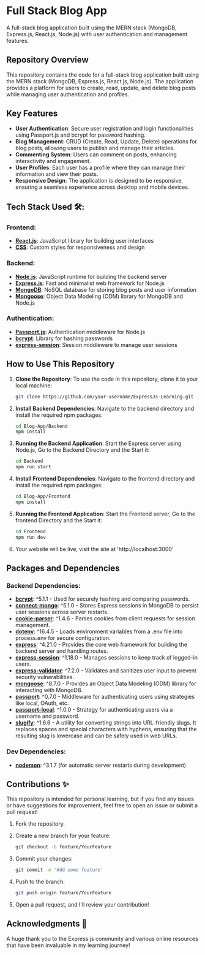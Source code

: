# Full Stack Blog App

A full-stack blog application built using the MERN stack (MongoDB, Express.js, React.js, Node.js) with user authentication and management features.

## Repository Overview

This repository contains the code for a full-stack blog application built using the MERN stack (MongoDB, Express.js, React.js, Node.js). The application provides a platform for users to create, read, update, and delete blog posts while managing user authentication and profiles.

## Key Features

- **User Authentication**: Secure user registration and login functionalities using Passport.js and bcrypt for password hashing.
- **Blog Management**: CRUD (Create, Read, Update, Delete) operations for blog posts, allowing users to publish and manage their articles.
- **Commenting System**: Users can comment on posts, enhancing interactivity and engagement.
- **User Profiles**: Each user has a profile where they can manage their information and view their posts.
- **Responsive Design**: The application is designed to be responsive, ensuring a seamless experience across desktop and mobile devices.

## Tech Stack Used 🛠️:

### Frontend:

- **[React.js](https://react.dev/)**: JavaScript library for building user interfaces
- **[CSS](https://developer.mozilla.org/en-US/docs/Web/CSS)**: Custom styles for responsiveness and design

### Backend:

- **[Node.js](https://nodejs.org/en/)**: JavaScript runtime for building the backend server
- **[Express.js](https://expressjs.com/)**: Fast and minimalist web framework for Node.js
- **[MongoDB](https://www.mongodb.com/)**: NoSQL database for storing blog posts and user information
- **[Mongoose](https://mongoosejs.com/)**: Object Data Modeling (ODM) library for MongoDB and Node.js

### Authentication:

- **[Passport.js](http://www.passportjs.org/)**: Authentication middleware for Node.js
- **[bcrypt](https://www.npmjs.com/package/bcrypt)**: Library for hashing passwords
- **[express-session](https://www.npmjs.com/package/express-session)**: Session middleware to manage user sessions

## How to Use This Repository

1. **Clone the Repository**:
   To use the code in this repository, clone it to your local machine:

   ```bash
   git clone https://github.com/your-username/ExpressJs-Learning.git

   ```

2. **Install Backend Dependencies**: Navigate to the backend directory and install the required npm packages:

   ```bash
   cd Blog-App/Backend
   npm install

   ```

3. **Running the Backend Application**: Start the Express server using Node.js, Go to the Backend Directory and the Start it:

   ```bash
   cd Backend
   npm run start
   ```

4. **Install Frontend Dependencies**: Navigate to the frontend directory and install the required npm packages:

   ```bash
   cd Blog-App/Frontend
   npm install
   ```

5. **Running the Frontend Application**: Start the Frontend server, Go to the frontend Directory and the Start it:

   ```bash
   cd Frontend
   npm run dev
   ```

6. Your website will be live, visit the site at 'http://localhost:3000'

## Packages and Dependencies

### Backend Dependencies:

- **[bcrypt](https://www.npmjs.com/package/bcrypt)**: ^5.1.1 - Used for securely hashing and comparing passwords.
- **[connect-mongo](https://www.npmjs.com/package/connect-mongo)**: ^5.1.0 - Stores Express sessions in MongoDB to persist user sessions across server restarts.
- **[cookie-parser](https://www.npmjs.com/package/cookie-parser)**: ^1.4.6 - Parses cookies from client requests for session management.
- **[dotenv](https://www.npmjs.com/package/dotenv)**: ^16.4.5 - Loads environment variables from a .env file into process.env for secure configuration.
- **[express](https://www.npmjs.com/package/express)**: ^4.21.0 - Provides the core web framework for building the backend server and handling routes.
- **[express-session](https://www.npmjs.com/package/express-session)**: ^1.18.0 - Manages sessions to keep track of logged-in users.
- **[express-validator](https://www.npmjs.com/package/express-validator)**: ^7.2.0 - Validates and sanitizes user input to prevent security vulnerabilities.
- **[mongoose](https://www.npmjs.com/package/mongoose)**: ^8.7.0 - Provides an Object Data Modeling (ODM) library for interacting with MongoDB.
- **[passport](https://www.npmjs.com/package/passport)**: ^0.7.0 - Middleware for authenticating users using strategies like local, OAuth, etc.
- **[passport-local](https://www.npmjs.com/package/passport-local)**: ^1.0.0 - Strategy for authenticating users via a username and password.
- **[slugify](https://www.npmjs.com/package/slugify)**: ^1.6.6 - A utility for converting strings into URL-friendly slugs. It replaces spaces and special characters with hyphens, ensuring that the resulting slug is lowercase and can be safely used in web URLs.

### Dev Dependencies:

- **[nodemon](https://www.npmjs.com/package/nodemon)**: ^3.1.7 (for automatic server restarts during development)

## Contributions ✨

This repository is intended for personal learning, but if you find any issues or have suggestions for improvement, feel free to open an issue or submit a pull request!

1. Fork the repository.

2. Create a new branch for your feature:

   ```bash
   git checkout -b feature/YourFeature
   ```

3. Commit your changes:

   ```bash
   git commit -m 'Add some feature'
   ```

4. Push to the branch:

   ```bash
   git push origin feature/YourFeature
   ```

5. Open a pull request, and I'll review your contribution!

## Acknowledgments 👏

A huge thank you to the Express.js community and various online resources that have been invaluable in my learning journey!
